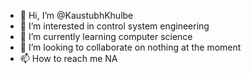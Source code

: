 - 👋 Hi, I’m @KaustubhKhulbe
- 👀 I’m interested in control system engineering
- 🌱 I’m currently learning computer science
- 💞️ I’m looking to collaborate on nothing at the moment
- 📫 How to reach me NA

<!---
KaustubhKhulbe/KaustubhKhulbe is a ✨ special ✨ repository because its `README.md` (this file) appears on your GitHub profile.
You can click the Preview link to take a look at your changes.
--->
